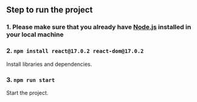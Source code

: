 ## Step to run the project

### 1. Please make sure that you already have [Node.js](https://nodejs.org/en/download/) installed in your local machine

### 2. `npm install react@17.0.2 react-dom@17.0.2`
Install libraries and dependencies.
### 3. `npm run start`
Start the project.
